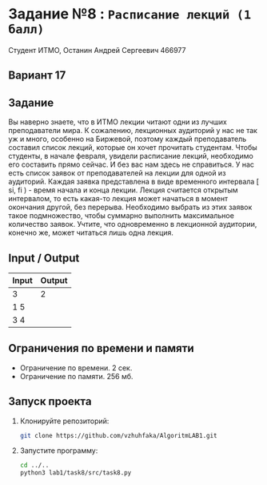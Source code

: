 # Задание №8 : `Расписание лекций (1 балл)`

Студент ИТМО, Останин Андрей Сергеевич 466977

## Вариант 17

## Задание

Вы наверно знаете, что в ИТМО лекции читают одни
из лучших преподаватели мира. К сожалению, лекционных аудиторий у нас
не так уж и много, особенно на Биржевой, поэтому каждый преподаватель
составил список лекций, которые он хочет прочитать студентам. Чтобы
студенты, в начале февраля, увидели расписание лекций, необходимо его
составить прямо сейчас. И без вас нам здесь не справиться. У нас есть список
заявок от преподавателей на лекции для одной из аудиторий. Каждая заявка
представлена в виде временного интервала [ si, fi ) - время начала и конца
лекции. Лекция считается открытым интервалом, то есть какая-то лекция
может начаться в момент окончания другой, без перерыва. Необходимо
выбрать из этих заявок такое подмножество, чтобы суммарно выполнить
максимальное количество заявок. Учтите, что одновременно в лекционной
аудитории, конечно же, может читаться лишь одна лекция.

## Input / Output

| Input | Output |
|-------|--------|
| 3     | 2      | 
| 1 5   |        |
| 3 4   |        |

## Ограничения по времени и памяти

- Ограничение по времени. 2 сек.
- Ограничение по памяти. 256 мб.

## Запуск проекта

1. Клонируйте репозиторий:
   ```bash
   git clone https://github.com/vzhuhfaka/AlgoritmLAB1.git
   ```
2. Запустите программу:
   ```bash
   cd ../..
   python3 lab1/task8/src/task8.py
   ```
